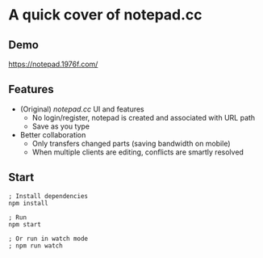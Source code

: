 # A quick cover of notepad.cc

## Demo

https://notepad.1976f.com/

## Features

- (Original) _notepad.cc_ UI and features
  - No login/register, notepad is created and associated with URL path
  - Save as you type
- Better collaboration
  - Only transfers changed parts (saving bandwidth on mobile)
  - When multiple clients are editing, conflicts are smartly resolved

## Start

```shell
; Install dependencies
npm install

; Run
npm start

; Or run in watch mode
; npm run watch
```

